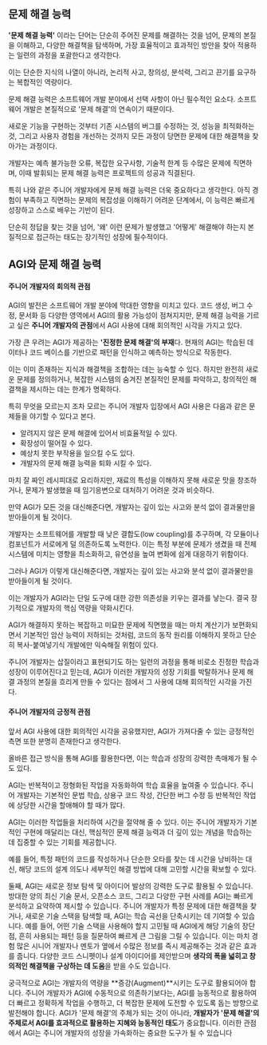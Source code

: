 
## 문제 해결 능력
**'문제 해결 능력'** 이라는 단어는 단순히 주어진 문제를 해결하는 것을 넘어, 문제의 본질을 이해하고, 다양한 해결책을 탐색하며, 가장 효율적이고 효과적인 방안을 찾아 적용하는 일련의 과정을 포괄한다고 생각한다. 

이는 단순한 지식의 나열이 아니라, 논리적 사고, 창의성, 분석력, 그리고 끈기를 요구하는 복합적인 역량이다.

문제 해결 능력은 소프트웨어 개발 분야에서 선택 사항이 아닌 필수적인 요소다. 소프트웨어 개발은 본질적으로 '문제 해결'의 연속이기 때문이다.

새로운 기능을 구현하는 것부터 기존 시스템의 버그를 수정하는 것, 성능을 최적화하는 것, 그리고 사용자 경험을 개선하는 것까지 모든 과정이 당면한 문제에 대한 해결책을 찾아가는 과정이다.

개발자는 예측 불가능한 오류, 복잡한 요구사항, 기술적 한계 등 수많은 문제에 직면하며, 이때 발휘되는 문제 해결 능력은 프로젝트의 성공과 직결된다.

특히 나와 같은 주니어 개발자에게 문제 해결 능력은 더욱 중요하다고 생각한다. 아직 경험이 부족하고 직면하는 문제의 복잡성을 이해하기 어려운 단계에서, 이 능력은 빠르게 성장하고 스스로 배우는 기반이 된다.

단순히 정답을 찾는 것을 넘어, '왜' 이런 문제가 발생했고 '어떻게' 해결해야 하는지 본질적으로 접근하는 태도는 장기적인 성장에 필수적이다.

## AGI와 문제 해결 능력

#### 주니어 개발자의 회의적 관점
AGI의 발전은 소프트웨어 개발 분야에 막대한 영향을 미치고 있다. 코드 생성, 버그 수정, 문서화 등 다양한 영역에서 AGI의 활용 가능성이 점쳐지지만, 문제 해결 능력을 기르고 싶은 **주니어 개발자의 관점**에서 AGI 사용에 대해 회의적인 시각을 가지고 있다.

가장 큰 우려는 AGI가 제공하는 **'진정한 문제 해결'의 부재**다. 현재의 AGI는 학습된 데이터나 코드 베이스를 기반으로 패턴을 인식하고 예측하는 방식으로 작동한다.

이는 이미 존재하는 지식과 해결책을 조합하는 데는 능숙할 수 있다. 하지만 완전히 새로운 문제를 정의하거나, 복잡한 시스템의 숨겨진 본질적인 문제를 파악하고, 창의적인 해결책을 제시하는 데는 한계가 명확하다.

특히 무엇을 모르는지 조차 모르는 주니어 개발자 입장에서 AGI 사용은 다음과 같은 문제들을 야기할 수 있다고 본다.

- 알려지지 않은 문제 해결에 있어서 비효율적일 수 있다.
- 확장성이 떨어질 수 있다.
- 예상치 못한 부작용을 일으킬 수도 있다.
- 개발자의 문제 해결 능력을 퇴화 시킬 수 있다.

마치 잘 짜인 레시피대로 요리하지만, 재료의 특성을 이해하지 못해 새로운 맛을 창조하거나, 문제가 발생했을 때 임기응변으로 대처하기 어려운 것과 비슷하다.

만약 AGI가 모든 것을 대신해준다면, 개발자는 깊이 있는 사고와 분석 없이 결과물만을 받아들이게 될 것이다.

개발자는 소프트웨어를 개발할 때 낮은 결합도(low coupling)를 추구하며, 각 모듈이나 컴포넌트가 서로에게 덜 의존하도록 노력한다. 이는 특정 부분에 문제가 생겼을 때 전체 시스템에 미치는 영향을 최소화하고, 유연성을 높여 변화에 쉽게 대응하기 위함이다.

그러나 AGI가 이렇게 대신해준다면, 개발자는 깊이 있는 사고와 분석 없이 결과물만을 받아들이게 될 것이다. 

이는 개발자가 AGI라는 단일 도구에 대한 강한 의존성을 키우는 결과를 낳는다. 결국 장기적으로 개발자의 핵심 역량을 약화시킨다.

AGI가 해결하지 못하는 복잡하고 미묘한 문제에 직면했을 때는 마치 계산기가 보편화되면서 기본적인 암산 능력이 저하되는 것처럼, 코드의 동작 원리를 이해하지 못하고 단순히 복사-붙여넣기식 개발에만 익숙해질 위험이 있다. 

주니어 개발자는 삽질이라고 표현되기도 하는 일련의 과정을 통해 비로소 진정한 학습과 성장이 이루어진다고 믿는데, AGI가 이러한 개발자의 성장 기회를 박탈하거나 문제 해결 과정의 본질을 흐리게 만들 수 있다는 점에서 그 사용에 대해 회의적인 시각을 가진다.

#### 주니어 개발자의 긍정적 관점
앞서 AGI 사용에 대한 회의적인 시각을 공유했지만, AGI가 가져다줄 수 있는 긍정적인 측면 또한 분명히 존재한다고 생각한다.

올바른 접근 방식을 통해 AGI를 활용한다면, 이는 학습과 성장의 강력한 촉매제가 될 수도 있다.

AGI는 반복적이고 정형화된 작업을 자동화하여 학습 효율을 높여줄 수 있습니다. 주니어 개발자는 기본적인 문법 학습, 상용구 코드 작성, 간단한 버그 수정 등 반복적인 작업에 상당한 시간을 할애해야 할 때가 많다. 

AGI는 이러한 작업들을 처리하여 시간을 절약해 줄 수 있다. 이는 주니어 개발자가 기본적인 구현에 매달리는 대신, 핵심적인 문제 해결 능력과 더 깊이 있는 개념을 학습하는 데 집중할 수 있는 기회를 제공합니다. 

예를 들어, 특정 패턴의 코드를 작성하거나 단순한 오타를 찾는 데 시간을 낭비하는 대신, 해당 코드의 설계 의도나 세부적인 해결 방법에 대해 고민할 시간을 확보할 수 있다.

둘째, AGI는 새로운 정보 탐색 및 아이디어 발상의 강력한 도구로 활용될 수 있습니다. 방대한 양의 최신 기술 문서, 오픈소스 코드, 그리고 다양한 구현 사례를 AGI는 빠르게 분석하고 요약하여 제시할 수 있습니다. 주니어 개발자가 특정 문제에 대한 해결책을 찾거나, 새로운 기술 스택을 탐색할 때, AGI는 학습 곡선을 단축시키는 데 기여할 수 있습니다. 예를 들어, 어떤 기술 스택을 사용해야 할지 고민될 때 AGI에게 해당 기술의 장단점, 흔히 사용되는 패턴 등을 질문하여 빠르게 큰 그림을 그릴 수 있습니다. 이는 마치 경험 많은 시니어 개발자나 멘토가 옆에서 수많은 정보를 즉시 제공해주는 것과 같은 효과를 줍니다. 다양한 코드 스니펫이나 설계 아이디어를 제안받으며 **생각의 폭을 넓히고 창의적인 해결책을 구상하는 데 도움**을 받을 수도 있습니다.

궁극적으로 AGI는 개발자의 역량을 **증강(Augment)**시키는 도구로 활용되어야 합니다. 주니어 개발자가 AGI에 수동적으로 의존하기보다는, AGI를 능동적으로 활용하여 더 빠르고 정확하게 작업을 수행하고, 더 복잡한 문제에 도전할 수 있도록 돕는 방향으로 발전해야 합니다. AGI가 '문제 해결'의 주체가 되는 것이 아니라, **개발자가 '문제 해결'의 주체로서 AGI를 효과적으로 활용하는 지혜와 능동적인 태도**가 중요합니다. 이러한 관점에서 AGI는 주니어 개발자의 성장을 가속화하는 중요한 도구가 될 수 있습니다